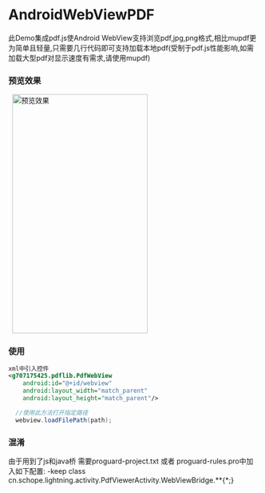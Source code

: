 # AndroidWebViewPDF
此Demo集成pdf.js使Android WebView支持浏览pdf,jpg,png格式,相比mupdf更为简单且轻量,只需要几行代码即可支持加载本地pdf(受制于pdf.js性能影响,如需加载大型pdf对显示速度有需求,请使用mupdf)

### 预览效果
   <img src="https://github.com/g707175425/AndroidWebViewPDF/blob/master/preview.png" width = "271" height = "478" alt="预览效果" align=center />

### 使用
```xml
xml中引入控件
<g707175425.pdflib.PdfWebView
    android:id="@+id/webview"
    android:layout_width="match_parent"
    android:layout_height="match_parent"/>
```

```java
  //使用此方法打开指定路径
  webview.loadFilePath(path);
```

### 混淆
由于用到了js和java桥
需要proguard-project.txt 或者 proguard-rules.pro中加入如下配置:
  -keep class cn.schope.lightning.activity.PdfViewerActivity.WebViewBridge.**{*;}
  
  
